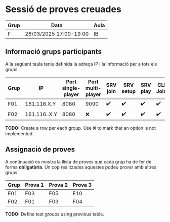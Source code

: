 # Sessió de proves creuades
| Grup         |   Data                   |      Aula     |
|--------------|--------------------------|---------------|
|     F        |  26/03/2025  17:00-19:00 |     IB        |


## Informació grups participants

A la següent taula teniu definida la adreça IP i la informació per a tots els grups. 


| Grup  |   IP              |  Port single-player | Port multi-player | SRV join           | SRV setup | SRV play | CLI Join |  CLI setup |  CLI play  |
|-------|-------------------|---------------------|-------------------|--------------------|--------------------|--------------------|--------------------|--------------------|--------------------|
|  F01  |   161.116.X.Y     |  8080               |        9090       | :heavy_check_mark: | :heavy_check_mark: | :heavy_check_mark: | :heavy_check_mark: | :heavy_check_mark: | :heavy_check_mark: |
|  F02  |   161.116..X.Y    |  8080               |        :x:        | :heavy_check_mark: | :heavy_check_mark: | :heavy_check_mark: | :heavy_check_mark: | :heavy_check_mark: | :heavy_check_mark: |

**TODO:** Create a row per each group. Use :x: to mark that an option is not implemented.



## Assignació de proves

A continuació es mostra la llista de proves que cada grup ha de fer de forma **obligatòria**. Un cop realitzades aquestes podeu provar amb altres grups.


| Grup |  Prova 1  | Prova 2 | Prova 3 |   
|------|-----------|---------|---------|   
|  F01 |   F03     |   F05   |    F10  |
|  F02 |   F01     |   F03   |    F04  |

**TODO:** Define test groups using previous table.

